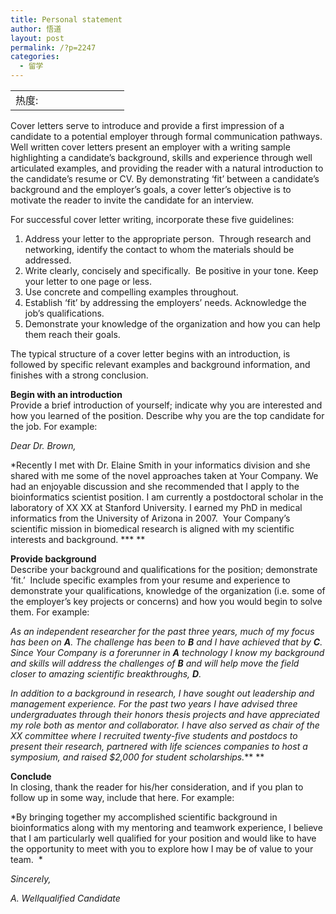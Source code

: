 ```yaml
---
title: Personal statement
author: 悟道
layout: post
permalink: /?p=2247
categories:
  - 留学
---
```

<table>
  <tr cellpadding=0><td>
    热度:
  </td><td cellpadding=0><img src='http://210.75.224.29/wordpress/wp-content/plugins/statpresscn/images/sun.gif' width=10 height=10 border=0 /></td><td cellpadding=0><img src='http://210.75.224.29/wordpress/wp-content/plugins/statpresscn/images/sun_dark.gif' width=10 height=10 border=0 /></td><td cellpadding=0><img src='http://210.75.224.29/wordpress/wp-content/plugins/statpresscn/images/sun_dark.gif' width=10 height=10 border=0 /></td><td cellpadding=0><img src='http://210.75.224.29/wordpress/wp-content/plugins/statpresscn/images/sun_dark.gif' width=10 height=10 border=0 /></td><td cellpadding=0><img src='http://210.75.224.29/wordpress/wp-content/plugins/statpresscn/images/sun_dark.gif' width=10 height=10 border=0 /></td></tr>
</table>

Cover letters serve to introduce and provide a first impression of a candidate to a potential employer through formal communication pathways. Well written cover letters present an employer with a writing sample highlighting a candidate’s background, skills and experience through well articulated examples, and providing the reader with a natural introduction to the candidate’s resume or CV. By demonstrating ‘fit’ between a candidate’s background and the employer’s goals, a cover letter’s objective is to motivate the reader to invite the candidate for an interview.

For successful cover letter writing, incorporate these five guidelines:

1.  Address your letter to the appropriate person.  Through research and networking, identify the contact to whom the materials should be addressed.
2.  Write clearly, concisely and specifically.  Be positive in your tone. Keep your letter to one page or less.
3.  Use concrete and compelling examples throughout.
4.  Establish ‘fit’ by addressing the employers’ needs. Acknowledge the job’s qualifications.
5.  Demonstrate your knowledge of the organization and how you can help them reach their goals.

The typical structure of a cover letter begins with an introduction, is followed by specific relevant examples and background information, and finishes with a strong conclusion.

**Begin with an introduction**  
Provide a brief introduction of yourself; indicate why you are interested and how you learned of the position. Describe why you are the top candidate for the job. For example:

*Dear Dr. Brown,*

*Recently I met with Dr. Elaine Smith in your informatics division and she shared with me some of the novel approaches taken at Your Company. We had an enjoyable discussion and she recommended that I apply to the bioinformatics scientist position. I am currently a postdoctoral scholar in the laboratory of XX XX at Stanford University. I earned my PhD in medical informatics from the University of Arizona in 2007.  Your Company’s scientific mission in biomedical research is aligned with my scientific interests and background. *** **

**Provide background**  
Describe your background and qualifications for the position; demonstrate ‘fit.’  Include specific examples from your resume and experience to demonstrate your qualifications, knowledge of the organization (i.e. some of the employer’s key projects or concerns) and how you would begin to solve them. For example:

*As an independent researcher for the past three years, much of my focus has been on **A**. The challenge has been to **B** and I have achieved that by **C**. Since Your Company is a forerunner in **A** technology I know my background and skills will address the challenges of **B** and will help move the field closer to amazing scientific breakthroughs, **D**.*

*In addition to a background in research, I have sought out leadership and management experience. For the past two years I have advised three undergraduates through their honors thesis projects and have appreciated my role both as mentor and collaborator. I have also served as chair of the XX committee where I recruited twenty-five students and postdocs to present their research, partnered with life sciences companies to host a symposium, and raised $2,000 for student scholarships.*** **

**Conclude**  
In closing, thank the reader for his/her consideration, and if you plan to follow up in some way, include that here. For example:

*By bringing together my accomplished scientific background in bioinformatics along with my mentoring and teamwork experience, I believe that I am particularly well qualified for your position and would like to have the opportunity to meet with you to explore how I may be of value to your team.  *

*Sincerely,*

*A. Wellqualified Candidate*